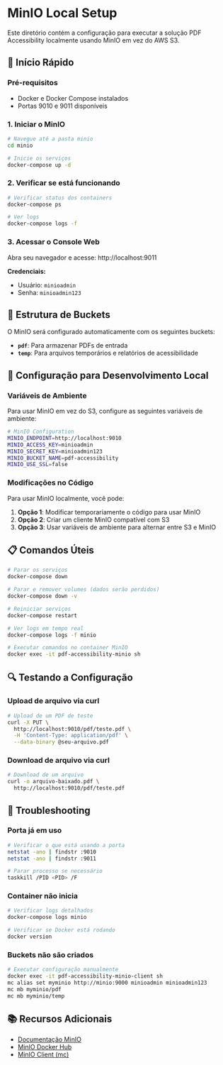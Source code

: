 # MinIO Local Setup

Este diretório contém a configuração para executar a solução PDF Accessibility localmente usando MinIO em vez do AWS S3.

## 🚀 Início Rápido

### Pré-requisitos
- Docker e Docker Compose instalados
- Portas 9010 e 9011 disponíveis

### 1. Iniciar o MinIO

```bash
# Navegue até a pasta minio
cd minio

# Inicie os serviços
docker-compose up -d
```

### 2. Verificar se está funcionando

```bash
# Verificar status dos containers
docker-compose ps

# Ver logs
docker-compose logs -f
```

### 3. Acessar o Console Web

Abra seu navegador e acesse: http://localhost:9011

**Credenciais:**
- Usuário: `minioadmin`
- Senha: `minioadmin123`

## 📁 Estrutura de Buckets

O MinIO será configurado automaticamente com os seguintes buckets:

- **`pdf`**: Para armazenar PDFs de entrada
- **`temp`**: Para arquivos temporários e relatórios de acessibilidade

## 🔧 Configuração para Desenvolvimento Local

### Variáveis de Ambiente

Para usar MinIO em vez do S3, configure as seguintes variáveis de ambiente:

```bash
# MinIO Configuration
MINIO_ENDPOINT=http://localhost:9010
MINIO_ACCESS_KEY=minioadmin
MINIO_SECRET_KEY=minioadmin123
MINIO_BUCKET_NAME=pdf-accessibility
MINIO_USE_SSL=false
```

### Modificações no Código

Para usar MinIO localmente, você pode:

1. **Opção 1**: Modificar temporariamente o código para usar MinIO
2. **Opção 2**: Criar um cliente MinIO compatível com S3
3. **Opção 3**: Usar variáveis de ambiente para alternar entre S3 e MinIO

## 📋 Comandos Úteis

```bash
# Parar os serviços
docker-compose down

# Parar e remover volumes (dados serão perdidos)
docker-compose down -v

# Reiniciar serviços
docker-compose restart

# Ver logs em tempo real
docker-compose logs -f minio

# Executar comandos no container MinIO
docker exec -it pdf-accessibility-minio sh
```

## 🔍 Testando a Configuração

### Upload de arquivo via curl

```bash
# Upload de um PDF de teste
curl -X PUT \
  http://localhost:9010/pdf/teste.pdf \
  -H 'Content-Type: application/pdf' \
  --data-binary @seu-arquivo.pdf
```

### Download de arquivo via curl

```bash
# Download de um arquivo
curl -o arquivo-baixado.pdf \
  http://localhost:9010/pdf/teste.pdf
```

## 🐛 Troubleshooting

### Porta já em uso
```bash
# Verificar o que está usando a porta
netstat -ano | findstr :9010
netstat -ano | findstr :9011

# Parar processo se necessário
taskkill /PID <PID> /F
```

### Container não inicia
```bash
# Verificar logs detalhados
docker-compose logs minio

# Verificar se Docker está rodando
docker version
```

### Buckets não são criados
```bash
# Executar configuração manualmente
docker exec -it pdf-accessibility-minio-client sh
mc alias set myminio http://minio:9000 minioadmin minioadmin123
mc mb myminio/pdf
mc mb myminio/temp
```

## 📚 Recursos Adicionais

- [Documentação MinIO](https://docs.min.io/)
- [MinIO Docker Hub](https://hub.docker.com/r/minio/minio)
- [MinIO Client (mc)](https://docs.min.io/docs/minio-client-quickstart-guide.html)
